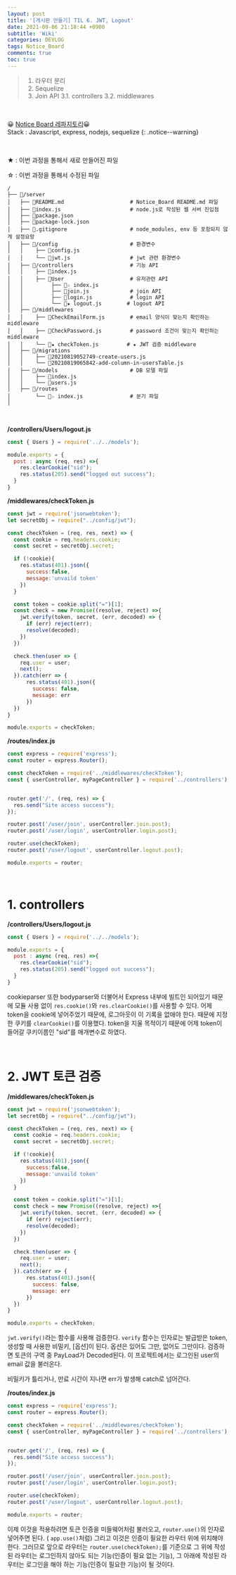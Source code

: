 ```yaml
---
layout: post
title: '[게시판 만들기] TIL 6. JWT, Logout'
date: 2021-09-06 21:18:44 +0900
subtitle: 'Wiki'
categories: DEVLOG
tags: Notice_Board
comments: true
toc: true
---
```


> 1. 라우터 분리
> 2. Sequelize
> 3. Join API
>    3.1. controllers
>    3.2. middlewares

<br>

😀 [Notice Board 레파지토리](https://github.com/riverpark94/Notice_Board)😀 <br>Stack : Javascript, express, nodejs, sequelize
{: .notice--warning}

<br>

★ : 이번 과정을 통해서 새로 만들어진 파일

☆ : 이번 과정을 통해서 수정된 파일

```
/
├── 📁/server
│   ├── 📄README.md                     # Notice_Board README.md 파일
│   ├── 📄index.js                      # node.js로 작성된 웹 서버 진입점
│   ├── 📄package.json
│   ├── 📄package-lock.json
│   ├── 📄.gitignore                    # node_modules, env 등 포함되지 않게 설정요망
│   ├── 📁/config                       # 환경변수
│   │    ├── 📄config.js        
│   │    └── 📄jwt.js                   # jwt 관련 환경변수
│   ├── 📁/controllers                  # 기능 API
│   │    ├── 📄index.js        
│   │    ├── 📁User                     # 유저관련 API
│   │         ├── 📄☆ index.js 
│   │         ├── 📄join.js             # join API
│   │         ├── 📄login.js            # login API
│   │         └── 📄★ logout.js        # logout API
│   ├── 📁/middlewares
│   │    ├── 📄CheckEmailForm.js        # email 양식이 맞는지 확인하는 middleware
│   │    ├── 📄CheckPassword.js         # password 조건이 맞는지 확인하는 middleware      
│   │    └── 📄★ checkToken.js         # ★ JWT 검증 middleware
│   ├── 📁/migrations 
│   │    ├── 📄20210819052749-create-users.js
│   │    └── 📄20210819065842-add-column-in-usersTable.js          
│   ├── 📁/models                       # DB 모델 파일
│   │    ├── 📄index.js
│   │    └── 📄users.js
│   ├── 📁/routes
│        └── 📄☆ index.js               # 분기 파일
│   
```

<br>

**/controllers/Users/logout.js**

```js
const { Users } = require('../../models');

module.exports = {
  post : async (req, res) =>{
    res.clearCookie("sid");
    res.status(205).send("logged out success");
  }
}
```

**/middlewares/checkToken.js**

```js
const jwt = require('jsonwebtoken');
let secretObj = require("../config/jwt");

const checkToken = (req, res, next) => {
  const cookie = req.headers.cookie;
  const secret = secretObj.secret;

  if (!cookie){
    res.status(401).json({
      success:false,
      message:'unvaild token'
    })
  }

  const token = cookie.split("=")[1];
  const check = new Promise((resolve, reject) =>{
    jwt.verify(token, secret, (err, decoded) => {
      if (err) reject(err);
      resolve(decoded);
    })
  })

  check.then(user => {
    req.user = user;
    next();
  }).catch(err => {
      res.status(401).json({
        success: false,
        message: err
      })
  })
}

module.exports = checkToken;
```

**/routes/index.js**

```js
const express = require('express');
const router = express.Router();

const checkToken = require('../middlewares/checkToken');
const { userController, myPageController } = require('../controllers');


router.get('/', (req, res) => {
  res.send("Site access success");
});

router.post('/user/join', userController.join.post);
router.post('/user/login', userController.login.post);

router.use(checkToken);
router.post('/user/logout', userController.logout.post);

module.exports = router;
```

<br>

# 1. controllers

**/controllers/Users/logout.js**

```js
const { Users } = require('../../models');

module.exports = {
  post : async (req, res) =>{
    res.clearCookie("sid");
    res.status(205).send("logged out success");
  }
}
```

cookieparser 또한 bodyparser와 더불어서 Express 내부에 빌트인 되어있기 때문에 모듈 사용 없이 `res.cookie()`와 `res.clearCookie()`를 사용할 수 있다. 어제 token을 cookie에 넣어주었기 때문에, 로그아웃이 이 기록을 없애야 한다. 때문에 지정한 쿠키를 `clearCookie()`를 이용했다. token을 지울 목적이기 때문에 어제 token이 들어갈 쿠키이름인 "sid"를 매개변수로 하였다.

<br>

# 2. JWT 토큰 검증

**/middlewares/checkToken.js**

```js
const jwt = require('jsonwebtoken');
let secretObj = require("../config/jwt");

const checkToken = (req, res, next) => {
  const cookie = req.headers.cookie;
  const secret = secretObj.secret;

  if (!cookie){
    res.status(401).json({
      success:false,
      message:'unvaild token'
    })
  }

  const token = cookie.split("=")[1];
  const check = new Promise((resolve, reject) =>{
    jwt.verify(token, secret, (err, decoded) => {
      if (err) reject(err);
      resolve(decoded);
    })
  })

  check.then(user => {
    req.user = user;
    next();
  }).catch(err => {
      res.status(401).json({
        success: false,
        message: err
      })
  })
}

module.exports = checkToken;
```

`jwt.verify()`라는 함수를 사용해 검증한다. `verify` 함수는 인자로는 발급받은 token, 생성할 때 사용한 비밀키, [옵션]이 된다. 옵션은 있어도 그만, 없어도 그만이다. 검증하면 토큰의 구역 중 PayLoad가 Decoded된다. 이 프로젝트에서는 로그인된 user의 email 값을 불러온다.

비밀키가 틀리거나, 만료 시간이 지나면 err가 발생해 catch로 넘어간다.

**/routes/index.js**

```js
const express = require('express');
const router = express.Router();

const checkToken = require('../middlewares/checkToken');
const { userController, myPageController } = require('../controllers');


router.get('/', (req, res) => {
  res.send("Site access success");
});

router.post('/user/join', userController.join.post);
router.post('/user/login', userController.login.post);

router.use(checkToken);
router.post('/user/logout', userController.logout.post);

module.exports = router;
```

이제 이것을 적용하려면 토큰 인증을 미들웨어처럼 불러오고, `router.use()`의 인자로 넣어주면 된다. ( `app.use()`처럼) 그리고 이것은 인증이 필요한 라우터 위에 위치해야 한다. 그러므로 앞으로 라우터는 `router.use(checkToken);`를 기준으로 그 위에 작성된 라우터는 로그인하지 않아도 되는 기능(인증이 필요 없는 기능), 그 아래에 작성된 라우터는 로그인을 해야 하는 기능(인증이 필요한 기능)이 될 것이다.

